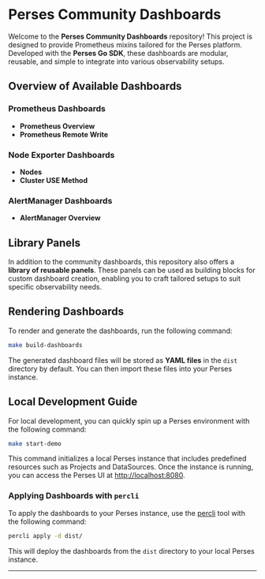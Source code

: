 # Perses Community Dashboards

Welcome to the **Perses Community Dashboards** repository! This project is designed to provide Prometheus mixins tailored for the Perses platform. Developed with the **Perses Go SDK**, these dashboards are modular, reusable, and simple to integrate into various observability setups.

## Overview of Available Dashboards

### Prometheus Dashboards
- **Prometheus Overview**
- **Prometheus Remote Write**

### Node Exporter Dashboards
- **Nodes**
- **Cluster USE Method**

### AlertManager Dashboards
- **AlertManager Overview**

## Library Panels

In addition to the community dashboards, this repository also offers a **library of reusable panels**. These panels can be used as building blocks for custom dashboard creation, enabling you to craft tailored setups to suit specific observability needs.

## Rendering Dashboards

To render and generate the dashboards, run the following command:

```bash
make build-dashboards
```

The generated dashboard files will be stored as **YAML files** in the `dist` directory by default. You can then import these files into your Perses instance.

## Local Development Guide

For local development, you can quickly spin up a Perses environment with the following command:

```bash
make start-demo
```

This command initializes a local Perses instance that includes predefined resources such as Projects and DataSources. Once the instance is running, you can access the Perses UI at [http://localhost:8080](http://localhost:8080).

### Applying Dashboards with `percli`

To apply the dashboards to your Perses instance, use the [percli](https://pkg.go.dev/github.com/perses/perses/cmd/percli) tool with the following command:

```bash
percli apply -d dist/
```

This will deploy the dashboards from the `dist` directory to your local Perses instance.

---
